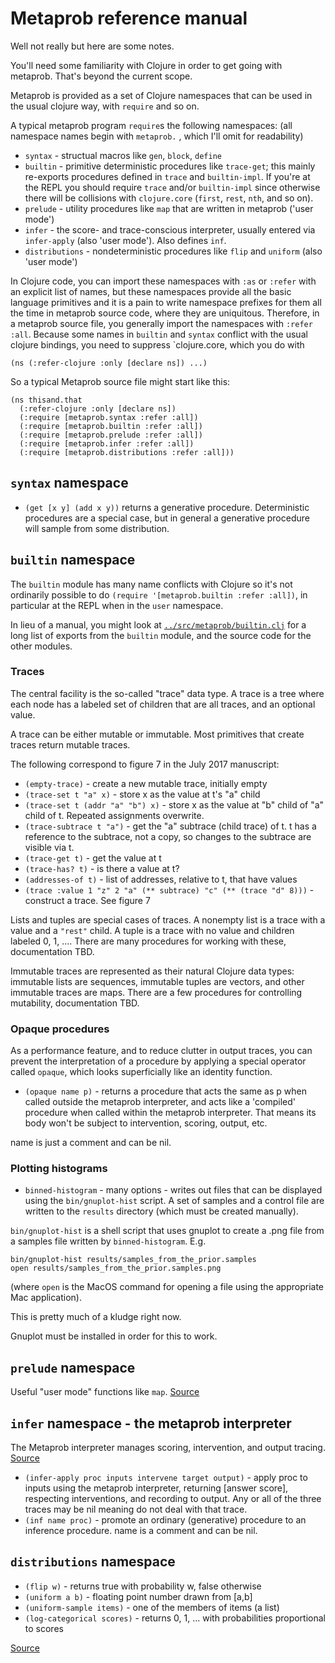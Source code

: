 # Metaprob reference manual

Well not really but here are some notes.

You'll need some familiarity with Clojure in order to get going with
metaprob.  That's beyond the current scope.

Metaprob is provided as a set of Clojure namespaces that can
be used in the usual clojure way, with `require` and so on.

A typical metaprob program `require`s the following namespaces:
(all namespace names begin with `metaprob.` , which I'll omit for readability)

  * `syntax` - structual macros like `gen`, `block`, `define`
  * `builtin` - primitive deterministic procedures like `trace-get`;
       this mainly re-exports procedures defined in `trace` and `builtin-impl`.
       If you're at the REPL you should require `trace` and/or `builtin-impl` since otherwise
       there will be collisions with `clojure.core` (`first`, `rest`, `nth`, and so on).
  * `prelude` - utility procedures like `map` that are written in metaprob ('user mode')
  * `infer` - the score- and trace-conscious interpreter, usually entered 
        via `infer-apply` (also 'user mode').  Also defines `inf`.
  * `distributions` - nondeterministic procedures like `flip` and `uniform` (also 'user mode')

In Clojure code, you can import these namespaces with `:as` or
`:refer` with an explicit list of names, but these namespaces provide
all the basic language primitives and it is a pain to write namespace
prefixes for them all the time in metaprob source code, where they are
uniquitous.  Therefore, in a metaprob source file, you generally
import the namespaces with `:refer :all`.  Because some names in
`builtin` and `syntax` conflict with the usual clojure bindings, you
need to suppress `clojure.core, which you do with

    (ns (:refer-clojure :only [declare ns]) ...)

So a typical Metaprob source file might start like this:

    (ns thisand.that
      (:refer-clojure :only [declare ns])
      (:require [metaprob.syntax :refer :all])
      (:require [metaprob.builtin :refer :all])
      (:require [metaprob.prelude :refer :all])
      (:require [metaprob.infer :refer :all])
      (:require [metaprob.distributions :refer :all]))

## `syntax` namespace

* `(get [x y] (add x y))` returns a generative procedure.
  Deterministic procedures are a special case, but in general a
  generative procedure will sample from some distribution.

## `builtin` namespace

The `builtin` module has many name conflicts with Clojure so it's not
ordinarily possible to do `(require '[metaprob.builtin :refer :all])`,
in particular at the REPL when in the `user` namespace.

In lieu of a manual, you might look at
[`../src/metaprob/builtin.clj`](src/metaprob/builtin.clj) for a long list
of exports from the `builtin` module, and the source code for the
other modules.

### Traces

The central facility is the so-called "trace" data type.  A trace is a
tree where each node has a labeled set of children that are all
traces, and an optional value.

A trace can be either mutable or immutable.  Most primitives that
create traces return mutable traces.

The following correspond to figure 7 in the July 2017 manuscript:

* `(empty-trace)` - create a new mutable trace, initially empty
* `(trace-set t "a" x)` - store x as the value at t's "a" child
* `(trace-set t (addr "a" "b") x)` - store x as the value at "b" child of "a" child of t.
  Repeated assignments overwrite.
* `(trace-subtrace t "a")`  - get the "a" subtrace (child trace) of t.
  t has a reference to the subtrace, not a copy, so changes to the subtrace are visible via t.
* `(trace-get t)`  - get the value at t
* `(trace-has? t)`  - is there a value at t?
* `(addresses-of t)`  - list of addresses, relative to t, that have values
* `(trace :value 1 "z" 2 "a" (** subtrace) "c" (** (trace "d" 8)))` - construct a trace.  See figure 7

Lists and tuples are special cases of traces.  A nonempty list is a
trace with a value and a `"rest"` child.  A tuple is a trace with no
value and children labeled 0, 1, ....  There are many procedures for
working with these, documentation TBD.

Immutable traces are represented as their natural Clojure data types:
immutable lists are sequences, immutable tuples are vectors, and other
immutable traces are maps.  There are a few procedures for controlling
mutability, documentation TBD.

### Opaque procedures

As a performance feature, and to reduce clutter in output traces, you
can prevent the interpretation of a procedure by applying a special
operator called `opaque`, which looks superficially like an identity
function.

* `(opaque name p)` - returns a procedure that acts the same as p when
  called outside the metaprob interpreter, and acts like a 'compiled'
  procedure when called within the metaprob interpreter.  That means
  its body won't be subject to intervention, scoring, output, etc.

name is just a comment and can be nil.

### Plotting histograms

* `binned-histogram` - many options - writes out files that can be
  displayed using the `bin/gnuplot-hist` script.  A set of samples and a
  control file are written to the `results` directory (which must be
  created manually).

`bin/gnuplot-hist` is a shell script that uses gnuplot to create a
.png file from a samples file written by `binned-histogram`.  E.g.

    bin/gnuplot-hist results/samples_from_the_prior.samples 
    open results/samples_from_the_prior.samples.png

(where `open` is the MacOS command for opening a file using the
appropriate Mac application).

This is pretty much of a kludge right now.

Gnuplot must be installed in order for this to work.

## `prelude` namespace

Useful "user mode" functions like `map`.
[Source](../src/metaprob/prelude.clj)

## `infer` namespace - the metaprob interpreter

The Metaprob interpreter manages scoring, intervention, and
output tracing.
[Source](../src/metaprob/infer.clj)

* `(infer-apply proc inputs intervene target output)`  -
     apply proc to inputs using the metaprob interpreter, returning [answer score],
     respecting interventions, and recording to output.  Any or all of the three 
     traces may be nil meaning do not deal with that trace.
* `(inf name proc)`  - promote an ordinary (generative) procedure to an 
  inference procedure.  name is a comment and can be nil.

## `distributions` namespace

* `(flip w)`  - returns true with probability w, false otherwise
* `(uniform a b)`  - floating point number drawn from [a,b]
* `(uniform-sample items)`  - one of the members of items (a list)
* `(log-categorical scores)`  - returns 0, 1, ... with probabilities proportional to scores

[Source](../src/metaprob/distributions.clj)
